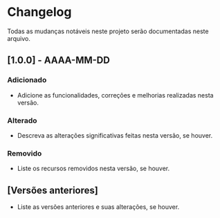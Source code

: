 # Changelog

Todas as mudanças notáveis neste projeto serão documentadas neste arquivo.

## [1.0.0] - AAAA-MM-DD

### Adicionado

- Adicione as funcionalidades, correções e melhorias realizadas nesta versão.

### Alterado

- Descreva as alterações significativas feitas nesta versão, se houver.

### Removido

- Liste os recursos removidos nesta versão, se houver.

## [Versões anteriores]

- Liste as versões anteriores e suas alterações, se houver.
